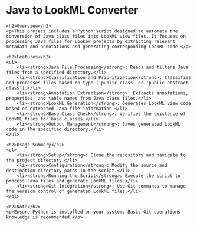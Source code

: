 <h1>Java to LookML Converter</h1>

    <h2>Overview</h2>
    <p>This project includes a Python script designed to automate the conversion of Java class files into LookML view files. It focuses on processing Java files for Looker projects by extracting relevant metadata and annotations and generating corresponding LookML code.</p>

    <h2>Features</h2>
    <ul>
        <li><strong>Java File Processing</strong>: Reads and filters Java files from a specified directory.</li>
        <li><strong>Classification and Prioritization</strong>: Classifies and processes files based on type ('public class' or 'public abstract class').</li>
        <li><strong>Annotation Extraction</strong>: Extracts annotations, properties, and table names from Java class files.</li>
        <li><strong>LookML Generation</strong>: Generates LookML view code based on extracted Java file information.</li>
        <li><strong>Base Class Check</strong>: Verifies the existence of LookML files for base classes.</li>
        <li><strong>Output Management</strong>: Saves generated LookML code in the specified directory.</li>
    </ul>

    <h2>Usage Summary</h2>
    <ol>
        <li><strong>Setup</strong>: Clone the repository and navigate to the project directory.</li>
        <li><strong>Configuration</strong>: Modify the source and destination directory paths in the script.</li>
        <li><strong>Running the Script</strong>: Execute the script to process Java files and generate LookML files.</li>
        <li><strong>Git Integration</strong>: Use Git commands to manage the version control of generated LookML files.</li>
    </ol>

    <h2>Note</h2>
    <p>Ensure Python is installed on your system. Basic Git operations knowledge is recommended.</p>

